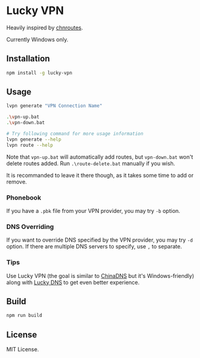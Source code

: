 # Lucky VPN

Heavily inspired by [chnroutes](https://github.com/fivesheep/chnroutes).

Currently Windows only.

## Installation

```sh
npm install -g lucky-vpn
```

## Usage

```sh
lvpn generate "VPN Connection Name"

.\vpn-up.bat
.\vpn-down.bat

# Try following command for more usage information
lvpn generate --help
lvpn route --help
```

Note that `vpn-up.bat` will automatically add routes, but `vpn-down.bat` won't delete routes added.
Run `.\route-delete.bat` manually if you wish.

It is recommanded to leave it there though, as it takes some time to add or remove.

### Phonebook

If you have a `.pbk` file from your VPN provider, you may try `-b` option.

### DNS Overriding

If you want to override DNS specified by the VPN provider, you may try `-d` option.
If there are multiple DNS servers to specify, use `,` to separate.

### Tips

Use Lucky VPN (the goal is similar to [ChinaDNS](https://github.com/shadowsocks/ChinaDNS) but it's Windows-friendly) along with [Lucky DNS](https://github.com/vilic/lucky-dns) to get even better experience.

## Build

```sh
npm run build
```

## License

MIT License.
